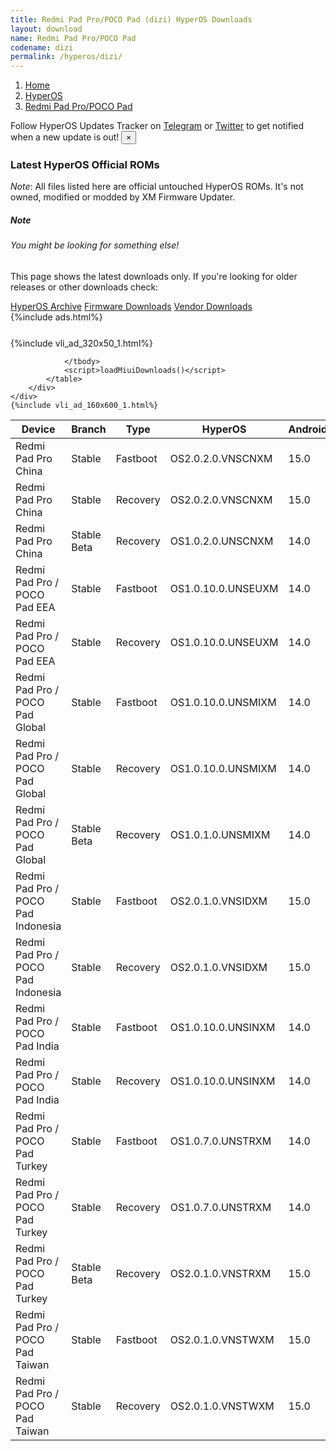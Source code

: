 ```yaml
---
title: Redmi Pad Pro/POCO Pad (dizi) HyperOS Downloads
layout: download
name: Redmi Pad Pro/POCO Pad
codename: dizi
permalink: /hyperos/dizi/
---
```

<nav aria-label="breadcrumb">
    <ol class="breadcrumb">
        <li class="breadcrumb-item"><a href="/">Home</a></li>
        <li class="breadcrumb-item"><a href="/hyperos/">HyperOS</a></li>
        <li class="breadcrumb-item active" aria-current="page"><a href="/hyperos/dizi/">Redmi Pad Pro/POCO Pad</a></li>
    </ol>
</nav>
<div class="alert alert-primary alert-dismissible fade show" role="alert">
    Follow HyperOS Updates Tracker on <a href="https://t.me/MIUIUpdatesTracker" class="alert-link">Telegram</a>
     or <a href="https://twitter.com/MiFwUpdater" class="alert-link">Twitter</a> to get notified when a new update is out!
    <button type="button" class="close" data-dismiss="alert" aria-label="Close">
        <span aria-hidden="true">&times;</span>
    </button>
</div>

### Latest HyperOS Official ROMs
*Note*: All files listed here are official untouched HyperOS ROMs. It's not owned, modified or modded by XM Firmware Updater.
<div class="card">
  <div class="card-body">
    <h5 class="card-title">Note</h5>
    <h6 class="card-subtitle mb-2 text-muted">You might be looking for something else!</h6>
    <p class="card-text">This page shows the latest downloads only.
     If you're looking for older releases or other downloads check:</p>
    <a href="/archive/hyperos/dizi/" class="card-link">HyperOS Archive</a>
    <a href="/firmware/dizi/" class="card-link">Firmware Downloads</a>
    <a href="/vendor/dizi/" class="card-link">Vendor Downloads</a>
  </div>
</div>
{%include ads.html%}
<div class="row justify-content-center">
    <div class="col-10">
        <div class="table-responsive-md" style="margin-top: 25px;">
            {%include vli_ad_320x50_1.html%}
            <table id="miui" class="display dt-responsive nowrap compact table table-striped table-hover table-sm">
                <thead class="thead-dark">
                    <tr>
                        <th data-ref="device">Device</th>
                        <th data-ref="branch">Branch</th>
                        <th data-ref="type">Type</th>
                        <th data-ref="miui">HyperOS</th>
                        <th data-ref="android">Android</th>
                        <th data-ref="size">Size</th>
                        <th data-ref="size">Date</th>
                        <th data-ref="link">Link</th>
                    </tr>
                </thead>
                <tbody>
                <tr><td>Redmi Pad Pro China</td><td>Stable</td><td>Fastboot</td><td>OS2.0.2.0.VNSCNXM</td><td>15.0</td><td>6.2 GB</td><td>2025-01-02</td><td><a href="/hyperos/dizi/stable/OS2.0.2.0.VNSCNXM/">Download</a></td></tr>
<tr><td>Redmi Pad Pro China</td><td>Stable</td><td>Recovery</td><td>OS2.0.2.0.VNSCNXM</td><td>15.0</td><td>4.9 GB</td><td>2025-01-13</td><td><a href="/hyperos/dizi/stable/OS2.0.2.0.VNSCNXM/">Download</a></td></tr>
<tr><td>Redmi Pad Pro China</td><td>Stable Beta</td><td>Recovery</td><td>OS1.0.2.0.UNSCNXM</td><td>14.0</td><td>4.5 GB</td><td>2024-05-06</td><td><a href="/hyperos/dizi/stable beta/OS1.0.2.0.UNSCNXM/">Download</a></td></tr>
<tr><td>Redmi Pad Pro / POCO Pad EEA</td><td>Stable</td><td>Fastboot</td><td>OS1.0.10.0.UNSEUXM</td><td>14.0</td><td>5.1 GB</td><td>2024-12-27</td><td><a href="/hyperos/dizi/stable/OS1.0.10.0.UNSEUXM/">Download</a></td></tr>
<tr><td>Redmi Pad Pro / POCO Pad EEA</td><td>Stable</td><td>Recovery</td><td>OS1.0.10.0.UNSEUXM</td><td>14.0</td><td>4.2 GB</td><td>2025-01-22</td><td><a href="/hyperos/dizi/stable/OS1.0.10.0.UNSEUXM/">Download</a></td></tr>
<tr><td>Redmi Pad Pro / POCO Pad Global</td><td>Stable</td><td>Fastboot</td><td>OS1.0.10.0.UNSMIXM</td><td>14.0</td><td>5.3 GB</td><td>2024-12-24</td><td><a href="/hyperos/dizi/stable/OS1.0.10.0.UNSMIXM/">Download</a></td></tr>
<tr><td>Redmi Pad Pro / POCO Pad Global</td><td>Stable</td><td>Recovery</td><td>OS1.0.10.0.UNSMIXM</td><td>14.0</td><td>4.2 GB</td><td>2025-01-02</td><td><a href="/hyperos/dizi/stable/OS1.0.10.0.UNSMIXM/">Download</a></td></tr>
<tr><td>Redmi Pad Pro / POCO Pad Global</td><td>Stable Beta</td><td>Recovery</td><td>OS1.0.1.0.UNSMIXM</td><td>14.0</td><td>4.2 GB</td><td>2024-06-05</td><td><a href="/hyperos/dizi/stable beta/OS1.0.1.0.UNSMIXM/">Download</a></td></tr>
<tr><td>Redmi Pad Pro / POCO Pad Indonesia</td><td>Stable</td><td>Fastboot</td><td>OS2.0.1.0.VNSIDXM</td><td>15.0</td><td>5.4 GB</td><td>2025-01-02</td><td><a href="/hyperos/dizi/stable/OS2.0.1.0.VNSIDXM/">Download</a></td></tr>
<tr><td>Redmi Pad Pro / POCO Pad Indonesia</td><td>Stable</td><td>Recovery</td><td>OS2.0.1.0.VNSIDXM</td><td>15.0</td><td>4.5 GB</td><td>2025-01-10</td><td><a href="/hyperos/dizi/stable/OS2.0.1.0.VNSIDXM/">Download</a></td></tr>
<tr><td>Redmi Pad Pro / POCO Pad India</td><td>Stable</td><td>Fastboot</td><td>OS1.0.10.0.UNSINXM</td><td>14.0</td><td>4.7 GB</td><td>2025-01-02</td><td><a href="/hyperos/dizi/stable/OS1.0.10.0.UNSINXM/">Download</a></td></tr>
<tr><td>Redmi Pad Pro / POCO Pad India</td><td>Stable</td><td>Recovery</td><td>OS1.0.10.0.UNSINXM</td><td>14.0</td><td>4.1 GB</td><td>2025-01-10</td><td><a href="/hyperos/dizi/stable/OS1.0.10.0.UNSINXM/">Download</a></td></tr>
<tr><td>Redmi Pad Pro / POCO Pad Turkey</td><td>Stable</td><td>Fastboot</td><td>OS1.0.7.0.UNSTRXM</td><td>14.0</td><td>5.2 GB</td><td>2025-01-01</td><td><a href="/hyperos/dizi/stable/OS1.0.7.0.UNSTRXM/">Download</a></td></tr>
<tr><td>Redmi Pad Pro / POCO Pad Turkey</td><td>Stable</td><td>Recovery</td><td>OS1.0.7.0.UNSTRXM</td><td>14.0</td><td>4.2 GB</td><td>2025-01-09</td><td><a href="/hyperos/dizi/stable/OS1.0.7.0.UNSTRXM/">Download</a></td></tr>
<tr><td>Redmi Pad Pro / POCO Pad Turkey</td><td>Stable Beta</td><td>Recovery</td><td>OS2.0.1.0.VNSTRXM</td><td>15.0</td><td>4.5 GB</td><td>2025-02-13</td><td><a href="/hyperos/dizi/stable beta/OS2.0.1.0.VNSTRXM/">Download</a></td></tr>
<tr><td>Redmi Pad Pro / POCO Pad Taiwan</td><td>Stable</td><td>Fastboot</td><td>OS2.0.1.0.VNSTWXM</td><td>15.0</td><td>5.3 GB</td><td>2025-01-02</td><td><a href="/hyperos/dizi/stable/OS2.0.1.0.VNSTWXM/">Download</a></td></tr>
<tr><td>Redmi Pad Pro / POCO Pad Taiwan</td><td>Stable</td><td>Recovery</td><td>OS2.0.1.0.VNSTWXM</td><td>15.0</td><td>4.4 GB</td><td>2025-01-10</td><td><a href="/hyperos/dizi/stable/OS2.0.1.0.VNSTWXM/">Download</a></td></tr>

                </tbody>
                <script>loadMiuiDownloads()</script>
            </table>
        </div>
    </div>
    {%include vli_ad_160x600_1.html%}
</div>
